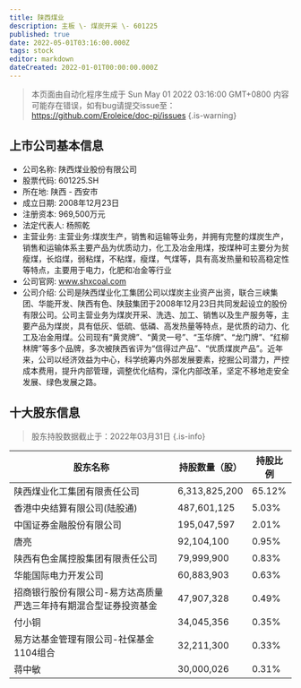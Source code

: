```yaml
---
title: 陕西煤业
description: 主板 \- 煤炭开采 \- 601225
published: true
date: 2022-05-01T03:16:00.000Z
tags: stock
editor: markdown
dateCreated: 2022-01-01T00:00:00.000Z
---
```


> 本页面由自动化程序生成于 Sun May 01 2022 03:16:00 GMT+0800
> 内容可能存在错误，如有bug请提交issue至：https://github.com/Eroleice/doc-pi/issues
{.is-warning}

## 上市公司基本信息
- 公司名称: 陕西煤业股份有限公司
- 股票代码: 601225.SH
- 所在地: 陕西 - 西安市
- 成立日期: 2008年12月23日
- 注册资本: 969,500万元
- 法定代表人: 杨照乾
- 主营业务: 主营业务:煤炭生产，销售和运输等业务，并拥有完整的煤炭生产，销售和运输体系主要产品为优质动力，化工及冶金用煤，按煤种可主要分为贫瘦煤，长焰煤，弱粘煤，不粘煤，瘦煤，气煤等，具有高发热量和较高稳定性等特点，主要用于电力，化肥和冶金等行业
- 公司官网: www.shxcoal.com
- 公司介绍: 公司是陕西煤业化工集团公司以煤炭主业资产出资，联合三峡集团、华能开发、陕西有色、陕鼓集团于2008年12月23日共同发起设立的股份有限公司。公司主营业务为煤炭开采、洗选、加工、销售以及生产服务等，主要产品为煤炭，具有低灰、低硫、低磷、高发热量等特点，是优质的动力、化工及冶金用煤。公司现有“黄灵牌”、“黄灵一号”、“玉华牌”、“龙门牌”、“红柳林牌”等多个品牌，多次被陕西省评为“信得过产品”、“优质煤炭产品”。近年来，公司以经济效益为中心，科学统筹内外部发展要素，挖掘公司潜力，严控成本费用，提升内部管理，调整优化结构，深化内部改革，坚定不移地走安全发展、绿色发展之路。


## 十大股东信息
> 股东持股数据截止于：2022年03月31日
{.is-info}

| 股东名称 | 持股数量（股） | 持股比例 |
| --- | --- | --- |
| 陕西煤业化工集团有限责任公司 | 6,313,825,200 | 65.12% |
| 香港中央结算有限公司(陆股通) | 487,601,125 | 5.03% |
| 中国证券金融股份有限公司 | 195,047,597 | 2.01% |
| 唐亮 | 92,104,100 | 0.95% |
| 陕西有色金属控股集团有限责任公司 | 79,999,900 | 0.83% |
| 华能国际电力开发公司 | 60,883,903 | 0.63% |
| 招商银行股份有限公司-易方达高质量严选三年持有期混合型证券投资基金 | 47,907,328 | 0.49% |
| 付小铜 | 34,045,356 | 0.35% |
| 易方达基金管理有限公司-社保基金1104组合 | 32,211,300 | 0.33% |
| 蒋中敏 | 30,000,026 | 0.31% |




